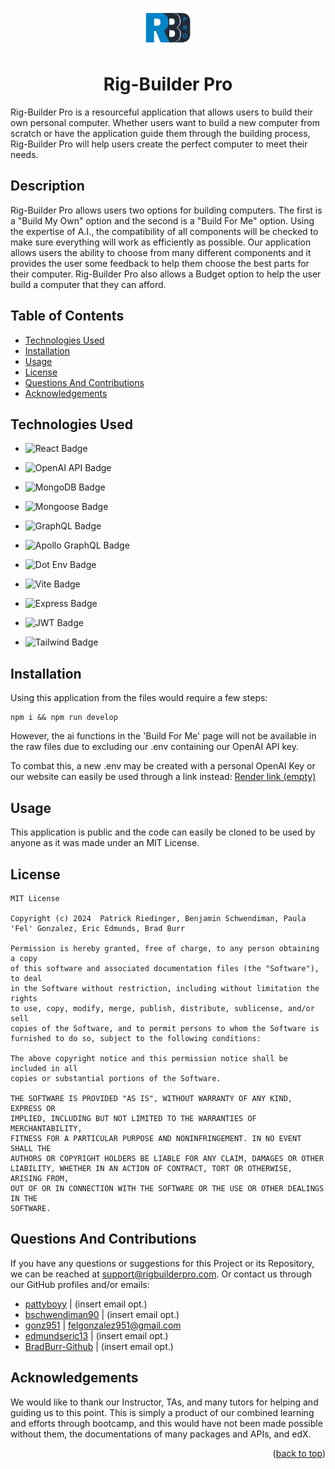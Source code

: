 <a id="readme-top"></a>
<div align='center'><img src='./client/src/assets/RBPro(final).png' width='80'></div>
<h1 align='center'>Rig-Builder Pro</h1>

Rig-Builder Pro is a resourceful application that allows users to build their own personal computer. Whether users want to build a new computer from scratch or have the application guide them through the building process, Rig-Builder Pro will help users create the perfect computer to meet their needs.

## Description

Rig-Builder Pro allows users two options for building computers. The first is a "Build My Own" option and the second is a "Build For Me" option. Using the expertise of A.I., the compatibility of all components will be checked to make sure everything will work as efficiently as possible. Our application allows users the ability to choose from many different components and it provides the user some feedback to help them choose the best parts for their computer. Rig-Builder Pro also allows a Budget option to help the user build a computer that they can afford.

## Table of Contents
- [Technologies Used](#technologies-used)
- [Installation](#installation)
- [Usage](#usage)
- [License](#license)
- [Questions And Contributions](#questions-and-contributions)
- [Acknowledgements](#acknowledgements)

## Technologies Used

* ![React Badge](https://img.shields.io/badge/React-white?style=for-the-badge&logo=react&color=%23323738&link=https%3A%2F%2Freact.dev%2F)

* ![OpenAI API Badge](https://img.shields.io/badge/OpenAI_API-white?style=for-the-badge&logo=openai&color=black&link=https%3A%2F%2Fopenai.com%2Findex%2Fopenai-api%2F)


* ![MongoDB Badge](https://img.shields.io/badge/mongodb-white?style=for-the-badge&logo=mongodb&link=https%3A%2F%2Fwww.mongodb.com%2F)

* ![Mongoose Badge](https://img.shields.io/badge/mongoose-black?style=for-the-badge&logo=mongoose&color=%23731d1d&link=https%3A%2F%2Fmongoosejs.com%2F)

* ![GraphQL Badge](https://img.shields.io/badge/GraphQL-white?style=for-the-badge&logo=graphql&color=%23c406a5&link=https%3A%2F%2Fgraphql.org%2F)

* ![Apollo GraphQL Badge](https://img.shields.io/badge/Apollo_GraphQL-white?style=for-the-badge&logo=apollographql&color=%23c9460e&link=https%3A%2F%2Fwww.apollographql.com%2F)

* ![Dot Env Badge](https://img.shields.io/badge/.Env-white?style=for-the-badge&logo=dotenv&color=grey&link=https%3A%2F%2Fwww.dotenv.org%2F)

* ![Vite Badge](https://img.shields.io/badge/Vite-white?style=for-the-badge&logo=vite&link=https%3A%2F%2Fvitejs.dev%2F)

* ![Express Badge](https://img.shields.io/badge/Express-white?style=for-the-badge&logo=express&color=black&link=https%3A%2F%2Fexpressjs.com%2F)

* ![JWT Badge](https://img.shields.io/badge/JWT-white?style=for-the-badge&logo=jsonwebtokens&color=%23a717cf&link=https%3A%2F%2Fjwt.io%2F)

* ![Tailwind Badge](https://img.shields.io/badge/Tailwind-black?style=for-the-badge&logo=tailwindcss&color=%234a565c&link=https%3A%2F%2Ftailwindcss.com%2F)

## Installation

Using this application from the files would require a few steps: 
``` 
npm i && npm run develop
``` 
However, the ai functions in the 'Build For Me' page will not be available in the raw files due to excluding our .env containing our OpenAI API key. 

To combat this, a new .env may be created with a personal OpenAI Key or our website can easily be used through a link instead: [Render link (empty)]()

## Usage

This application is public and the code can easily be cloned to be used by anyone as it was made under an MIT License.

## License

```
MIT License

Copyright (c) 2024  Patrick Riedinger, Benjamin Schwendiman, Paula 'Fel' Gonzalez, Eric Edmunds, Brad Burr

Permission is hereby granted, free of charge, to any person obtaining a copy
of this software and associated documentation files (the "Software"), to deal
in the Software without restriction, including without limitation the rights
to use, copy, modify, merge, publish, distribute, sublicense, and/or sell
copies of the Software, and to permit persons to whom the Software is
furnished to do so, subject to the following conditions:

The above copyright notice and this permission notice shall be included in all
copies or substantial portions of the Software.

THE SOFTWARE IS PROVIDED "AS IS", WITHOUT WARRANTY OF ANY KIND, EXPRESS OR
IMPLIED, INCLUDING BUT NOT LIMITED TO THE WARRANTIES OF MERCHANTABILITY,
FITNESS FOR A PARTICULAR PURPOSE AND NONINFRINGEMENT. IN NO EVENT SHALL THE
AUTHORS OR COPYRIGHT HOLDERS BE LIABLE FOR ANY CLAIM, DAMAGES OR OTHER
LIABILITY, WHETHER IN AN ACTION OF CONTRACT, TORT OR OTHERWISE, ARISING FROM,
OUT OF OR IN CONNECTION WITH THE SOFTWARE OR THE USE OR OTHER DEALINGS IN THE
SOFTWARE.
```

## Questions And Contributions
If you have any questions or suggestions for this Project or its Repository, we can be reached at <a href=mailto:support@rigbuilderpro.com>support@rigbuilderpro.com</a>. Or contact us through our GitHub profiles and/or emails:

- [pattyboyy](https://github.com/pattyboyy) | (insert email opt.)
- [bschwendiman90](https://github.com/bschwendiman90) | (insert email opt.)
- [gonz951](https://github.com/gonz951) | felgonzalez951@gmail.com
- [edmundseric13](https://github.com/edmundseric13) | (insert email opt.)
- [BradBurr-Github](https://github.com/BradBurr-Github) | (insert email opt.)

## Acknowledgements 

We would like to thank our Instructor, TAs, and many tutors for helping and guiding us to this point. This is simply a product of our combined learning and efforts through bootcamp, and this would have not been made possible without them, the documentations of many packages and APIs, and edX. 

<p align="right">(<a href="#readme-top">back to top</a>)</p>